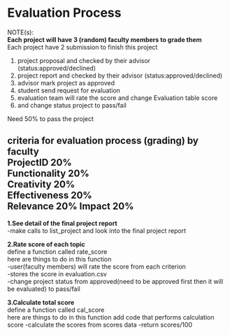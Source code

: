 # ****Evaluation Process****  

NOTE(s):   
**Each project will have 3 (random) faculty members to grade them**   
Each project have 2 submission to finish this project
1. project proposal and checked by their advisor (status:approved/declined)
2. project report and checked by their advisor (status:approved/declined)
3. advisor mark project as approved
4. student send request for evaluation
5. evaluation team will rate the score and change Evaluation table score 
6. and change status project to pass/fail  

Need 50% to pass the project

**criteria for evaluation process (grading) by faculty**  
ProjectID 20%  
Functionality 20%  
Creativity 20%  
Effectiveness 20%  
Relevance 20%
Impact 20%
---
**1.See detail of the final project report**  
-make calls to list_project and look into the final project report

**2.Rate score of each topic**  
define a function called rate_score   
here are things to do in this function  
    -user(faculty members) will rate the score from each criterion  
    -stores the score in evaluation.csv  
    -change project status from approved(need to be approved first then it will be evaluated) to pass/fail

**3.Calculate total score**  
define a function called cal_score   
here are things to do in this function
    add code that performs calculation score
        -calculate the scores from scores data
        -return scores/100
